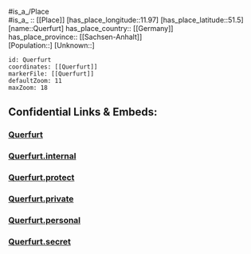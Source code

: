﻿---
location: [51.5,11.97] 
mapzoom: [7,12] 
mapmarker: city 
type: City
tags:
- geo/City


SpocWebEntityId: 33579
isDeleted: false
confidential: public

---
#is_a_/Place  
#is_a_ :: [[Place]] 
[has_place_longitude::11.97] 
[has_place_latitude::51.5] 
[name::Querfurt] 
has_place_country:: [[Germany]]  
has_place_province:: [[Sachsen-Anhalt]]  
[Population::] 
[Unknown::] 


```leaflet
id: Querfurt
coordinates: [[Querfurt]] 
markerFile: [[Querfurt]] 
defaultZoom: 11 
maxZoom: 18
```


## Confidential Links & Embeds: 

### [Querfurt](/_public/Earth/Continent/Europe/Europe~Central/Germany/Germany~East/Sachsen-Anhalt/counties~SA/Halle~Saale/City/Querfurt.md) 

### [Querfurt.internal](/_internal/Earth/Continent/Europe/Europe~Central/Germany/Germany~East/Sachsen-Anhalt/counties~SA/Halle~Saale/City/Querfurt.internal.md) 

### [Querfurt.protect](/_protect/Earth/Continent/Europe/Europe~Central/Germany/Germany~East/Sachsen-Anhalt/counties~SA/Halle~Saale/City/Querfurt.protect.md) 

### [Querfurt.private](/_private/Earth/Continent/Europe/Europe~Central/Germany/Germany~East/Sachsen-Anhalt/counties~SA/Halle~Saale/City/Querfurt.private.md) 

### [Querfurt.personal](/_personal/Earth/Continent/Europe/Europe~Central/Germany/Germany~East/Sachsen-Anhalt/counties~SA/Halle~Saale/City/Querfurt.personal.md) 

### [Querfurt.secret](/_secret/Earth/Continent/Europe/Europe~Central/Germany/Germany~East/Sachsen-Anhalt/counties~SA/Halle~Saale/City/Querfurt.secret.md) 
